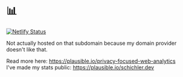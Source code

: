 # 📊

[![Netlify Status](https://api.netlify.com/api/v1/badges/79abbbc6-ab5d-4a04-a120-cd7d16347c65/deploy-status)](https://app.netlify.com/sites/quirky-nobel-502865/deploys)

Not actually hosted on that subdomain because my domain provider doesn't like that.

Read more here: <https://plausible.io/privacy-focused-web-analytics>  
I've made my stats public: <https://plausible.io/schichler.dev>
